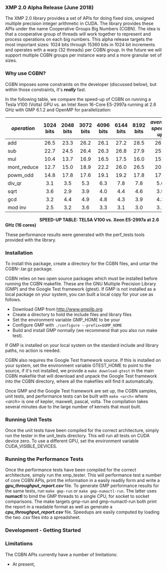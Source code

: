 ### XMP 2.0 Alpha Release (June 2018)

The XMP 2.0 library provides a set of APIs for doing fixed size, unsigned multiple precision integer arithmetic in CUDA.   The library provides
these APIs under the name Cooperative Groups Big Numbers (CGBN).   The idea is that a cooperative group of threads will work together to represent
and process operations on each big numbers.   This alpha release targets the most important sizes:  1024 bits through 15360 bits in 1024 bit 
increments and operates with a warp (32 threads) per CGBN group.   In the future we will support multiple CGBN groups per instance warp and a
more granular set of sizes.  

### Why use CGBN?

CGBN imposes some constraints on the developer (discussed below), but within those constraints, it's **_really_** fast. 

In the following table, we compare the speed-up of CGBN on running a Tesla V100 (Volta) GPU vs. an Intel Xeon 16-Core E5-2997a running at 2.6 GHz 
with GMP 6.1.2 and OpenMP for parallelization:

|_operation_| 1024 bits | 2048 bits | 3072 bits | 4096 bits | 6144 bits | 8192 bits |_average speed-up_|
|-----------|:---------:|:---------:|:---------:|:---------:|:---------:|:---------:|:----------------:|
|add        | 26.5      | 23.3      | 26.2      | 26.1      | 27.2      | 28.5      | 26.3             |
|sub        | 22.7      | 24.5      | 26.4      | 26.3      | 26.8      | 27.9      | 25.8             |
|mul        | 10.4      | 13.7      | 16.9      | 16.5      | 17.5      | 16.0      | 15.2             |
|mont_reduce| 12.7      | 15.0      | 18.9      | 22.2      | 26.0      | 26.5      | 20.2             |
|powm_odd   | 14.8      | 17.8      | 17.6      | 19.1      | 19.2      | 17.8      | 17.7             |
|div_qr     | 3.1       | 3.5       | 5.3       | 6.3       | 7.8       | 7.8       | 5.6              |
|sqrt       | 3.6       | 2.9       | 3.9       | 4.0       | 4.4       | 4.6       | 3.9              |
|gcd        | 3.2       | 4.4       | 4.9       | 4.8       | 4.3       | 3.9       | 4.3              |
|mod inv    | 2.5       | 3.2       | 3.6       | 3.3       | 3.1       | 3.0       | 3.1              |
&nbsp; &nbsp; &nbsp; &nbsp; &nbsp; &nbsp; &nbsp; &nbsp; &nbsp; &nbsp; &nbsp; &nbsp; &nbsp; &nbsp; **SPEED-UP TABLE:  TELSA V100 vs. Xeon E5-2997a at 2.6 GHz (16 cores)**

These performance results were generated with the perf_tests tools provided with the library.

### Installation

To install this package, create a directory for the CGBN files, and untar the CGBN-<date>.tar.gz package.

CGBN relies on two open source packages which must be installed before running the CGBN makefile.   These are the GNU Multiple Precision Library (GMP)
and the Google Test framework (gtest).   If GMP is not installed as a local package on your system, you can built a local copy for your use as follows.

* Download GMP from http://www.gmplib.org
* Create a directory to hold the include files and library files
* Set the environment variable GMP_HOME to be your
* Configure GMP with `./configure --prefix=$GMP_HOME`
* Build and install GMP normally (we recommend that you also run make test).

If GMP is installed on your local system on the standard include and library paths, no action is needed.

CGBN also requires the Google Test framework source.  If this is installed on your system, set the environment variable GTEST_HOME to point to the source,
if it's not installed, we provide a `make download-gtest` in the main CGBN makefile that will download and unpack the Google Test framework into the CGBN
directory, where all the makefiles will find it automatically.

Once GMP and the Google Test framework are set up, the CGBN samples, unit tests, and performance tests can be built with `make <arch>` where _\<arch\>_ is one 
of kepler, maxwell, pascal, volta.   The compilation takes several minutes due to the large number of kernels that must built.

### Running Unit Tests

Once the unit tests have been compiled for the correct architecture, simply run the tester in the unit_tests directory.  This will run all tests on CUDA
device zero.  To use a different GPU, set the environment variable CUDA_VISIBLE_DEVICES.

### Running the Performance Tests

Once the performance tests have been compiled for the correct architecture, simply run the xmp_tester.  This will performance test a number of core CGBN 
APIs, print the information in a easily readily form and write a **_gpu\_throughput\_report.csv_** file.   To generate GMP performance results for the
same tests, run `make gmp-run` or `make gmp-numactl-run`.   The latter uses **numactl** to bind the GMP threads to a single CPU, for socket to socket
comparisons.   The make targets gmp-run and gmp-numactl-run both print the report in a readable format as well as generate a **_cpu\_throughput\_report.csv_**
file.   Speedups are easily computed by loading the two .csv files into a spreadsheet.

### Development - Getting Started



### Limitations

The CGBN APIs currently have a number of limitations:

*  At present, 